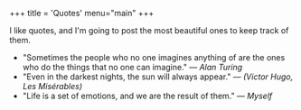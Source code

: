 +++
title = 'Quotes'
menu="main"
+++

I like quotes, and I'm going to post the most beautiful ones to keep track of them.

- "Sometimes the people who no one imagines anything of are the ones who do the things that no one can imagine." — *Alan Turing*
- "Even in the darkest nights, the sun will always appear." — *(Victor Hugo, Les Misérables)*
- "Life is a set of emotions, and we are the result of them." — *Myself*
